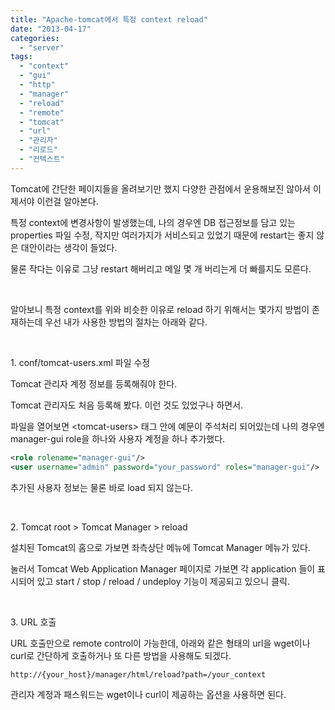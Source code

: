 ```yaml
---
title: "Apache-tomcat에서 특정 context reload"
date: "2013-04-17"
categories: 
  - "server"
tags: 
  - "context"
  - "gui"
  - "http"
  - "manager"
  - "reload"
  - "remote"
  - "tomcat"
  - "url"
  - "관리자"
  - "리로드"
  - "컨텍스트"
---
```


Tomcat에 간단한 페이지들을 올려보기만 했지 다양한 관점에서 운용해보진 않아서 이제서야 이런걸 알아본다.

특정 context에 변경사항이 발생했는데, 나의 경우엔 DB 접근정보를 담고 있는 properties 파일 수정, 작지만 여러가지가 서비스되고 있었기 때문에 restart는 좋지 않은 대안이라는 생각이 들었다.

물론 작다는 이유로 그냥 restart 해버리고 메일 몇 개 버리는게 더 빠를지도 모른다.

 

알아보니 특정 context를 위와 비슷한 이유로 reload 하기 위해서는 몇가지 방법이 존재하는데 우선 내가 사용한 방법의 절차는 아래와 같다.

 

1\. conf/tomcat-users.xml 파일 수정

Tomcat 관리자 계정 정보를 등록해줘야 한다.

Tomcat 관리자도 처음 등록해 봤다. 이런 것도 있었구나 하면서.

파일을 열어보면 \<tomcat-users\> 태그 안에 예문이 주석처리 되어있는데 나의 경우엔 manager-gui role을 하나와 사용자 계정을 하나 추가했다.

```xml
<role rolename="manager-gui"/>
<user username="admin" password="your_password" roles="manager-gui"/>
```

추가된 사용자 정보는 물론 바로 load 되지 않는다.

 

2\. Tomcat root > Tomcat Manager > reload

설치된 Tomcat의 홈으로 가보면 좌측상단 메뉴에 Tomcat Manager 메뉴가 있다.

눌러서 Tomcat Web Application Manager 페이지로 가보면 각 application 들이 표시되어 있고 start / stop / reload / undeploy 기능이 제공되고 있으니 클릭.

 

3\. URL 호출

URL 호출만으로 remote control이 가능한데, 아래와 같은 형태의 url을 wget이나 curl로 간단하게 호출하거나 또 다른 방법을 사용해도 되겠다.

```
http://{your_host}/manager/html/reload?path=/your_context
```

관리자 계정과 패스워드는 wget이나 curl이 제공하는 옵션을 사용하면 된다.
